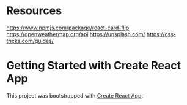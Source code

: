 # Resources

https://www.npmjs.com/package/react-card-flip
https://openweathermap.org/api
https://unsplash.com/
https://css-tricks.com/guides/

# Getting Started with Create React App

This project was bootstrapped with [Create React App](https://github.com/facebook/create-react-app).
